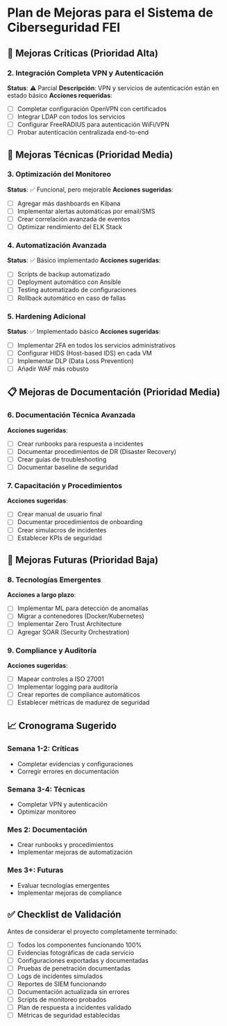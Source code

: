 # Plan de Mejoras para el Sistema de Ciberseguridad FEI

## 🚨 **Mejoras Críticas (Prioridad Alta)**


### 2. Integración Completa VPN y Autenticación
**Status**: ⚠️ Parcial
**Descripción**: VPN y servicios de autenticación están en estado básico
**Acciones requeridas**:
- [ ] Completar configuración OpenVPN con certificados
- [ ] Integrar LDAP con todos los servicios
- [ ] Configurar FreeRADIUS para autenticación WiFi/VPN
- [ ] Probar autenticación centralizada end-to-end

## 🔧 **Mejoras Técnicas (Prioridad Media)**

### 3. Optimización del Monitoreo
**Status**: ✅ Funcional, pero mejorable
**Acciones sugeridas**:
- [ ] Agregar más dashboards en Kibana
- [ ] Implementar alertas automáticas por email/SMS
- [ ] Crear correlación avanzada de eventos
- [ ] Optimizar rendimiento del ELK Stack

### 4. Automatización Avanzada
**Status**: ✅ Básico implementado
**Acciones sugeridas**:
- [ ] Scripts de backup automatizado
- [ ] Deployment automático con Ansible
- [ ] Testing automatizado de configuraciones
- [ ] Rollback automático en caso de fallas

### 5. Hardening Adicional
**Status**: ✅ Implementado básico
**Acciones sugeridas**:
- [ ] Implementar 2FA en todos los servicios administrativos
- [ ] Configurar HIDS (Host-based IDS) en cada VM
- [ ] Implementar DLP (Data Loss Prevention)
- [ ] Añadir WAF más robusto

## 📋 **Mejoras de Documentación (Prioridad Media)**

### 6. Documentación Técnica Avanzada
**Acciones sugeridas**:
- [ ] Crear runbooks para respuesta a incidentes
- [ ] Documentar procedimientos de DR (Disaster Recovery)
- [ ] Crear guías de troubleshooting
- [ ] Documentar baseline de seguridad

### 7. Capacitación y Procedimientos
**Acciones sugeridas**:
- [ ] Crear manual de usuario final
- [ ] Documentar procedimientos de onboarding
- [ ] Crear simulacros de incidentes
- [ ] Establecer KPIs de seguridad

## 🎯 **Mejoras Futuras (Prioridad Baja)**

### 8. Tecnologías Emergentes
**Acciones a largo plazo**:
- [ ] Implementar ML para detección de anomalías
- [ ] Migrar a contenedores (Docker/Kubernetes)
- [ ] Implementar Zero Trust Architecture
- [ ] Agregar SOAR (Security Orchestration)

### 9. Compliance y Auditoría
**Acciones sugeridas**:
- [ ] Mapear controles a ISO 27001
- [ ] Implementar logging para auditoría
- [ ] Crear reportes de compliance automáticos
- [ ] Establecer métricas de madurez de seguridad

## 📈 **Cronograma Sugerido**

### Semana 1-2: Críticas
- Completar evidencias y configuraciones
- Corregir errores en documentación

### Semana 3-4: Técnicas
- Completar VPN y autenticación
- Optimizar monitoreo

### Mes 2: Documentación
- Crear runbooks y procedimientos
- Implementar mejoras de automatización

### Mes 3+: Futuras
- Evaluar tecnologías emergentes
- Implementar mejoras de compliance

## ✅ **Checklist de Validación**

Antes de considerar el proyecto completamente terminado:

- [ ] Todos los componentes funcionando 100%
- [ ] Evidencias fotográficas de cada servicio
- [ ] Configuraciones exportadas y documentadas
- [ ] Pruebas de penetración documentadas
- [ ] Logs de incidentes simulados
- [ ] Reportes de SIEM funcionando
- [ ] Documentación actualizada sin errores
- [ ] Scripts de monitoreo probados
- [ ] Plan de respuesta a incidentes validado
- [ ] Métricas de seguridad establecidas
